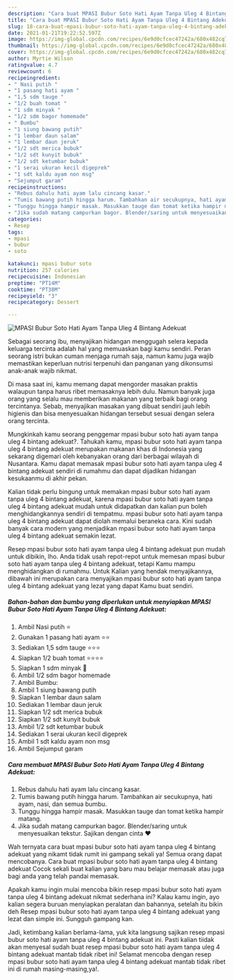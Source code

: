 ```yaml
---
description: "Cara buat MPASI Bubur Soto Hati Ayam Tanpa Uleg 4 Bintang Adekuat yang lezat Untuk Jualan"
title: "Cara buat MPASI Bubur Soto Hati Ayam Tanpa Uleg 4 Bintang Adekuat yang lezat Untuk Jualan"
slug: 18-cara-buat-mpasi-bubur-soto-hati-ayam-tanpa-uleg-4-bintang-adekuat-yang-lezat-untuk-jualan
date: 2021-01-21T19:22:52.597Z
image: https://img-global.cpcdn.com/recipes/6e9d0cfcec47242a/680x482cq70/mpasi-bubur-soto-hati-ayam-tanpa-uleg-4-bintang-adekuat-foto-resep-utama.jpg
thumbnail: https://img-global.cpcdn.com/recipes/6e9d0cfcec47242a/680x482cq70/mpasi-bubur-soto-hati-ayam-tanpa-uleg-4-bintang-adekuat-foto-resep-utama.jpg
cover: https://img-global.cpcdn.com/recipes/6e9d0cfcec47242a/680x482cq70/mpasi-bubur-soto-hati-ayam-tanpa-uleg-4-bintang-adekuat-foto-resep-utama.jpg
author: Myrtie Wilson
ratingvalue: 4.7
reviewcount: 6
recipeingredient:
- " Nasi putih "
- "1 pasang hati ayam "
- "1,5 sdm tauge "
- "1/2 buah tomat "
- "1 sdm minyak "
- "1/2 sdm bagor homemade"
- " Bumbu"
- "1 siung bawang putih"
- "1 lembar daun salam"
- "1 lembar daun jeruk"
- "1/2 sdt merica bubuk"
- "1/2 sdt kunyit bubuk"
- "1/2 sdt ketumbar bubuk"
- "1 serai ukuran kecil digeprek"
- "1 sdt kaldu ayam non msg"
- "Sejumput garam"
recipeinstructions:
- "Rebus dahulu hati ayam lalu cincang kasar."
- "Tumis bawang putih hingga harum. Tambahkan air secukupnya, hati ayam, nasi, dan semua bumbu."
- "Tunggu hingga hampir masak. Masukkan tauge dan tomat ketika hampir matang."
- "Jika sudah matang campurkan bagor. Blender/saring untuk menyesuaikan tekstur. Sajikan dengan cinta ❤️"
categories:
- Resep
tags:
- mpasi
- bubur
- soto

katakunci: mpasi bubur soto 
nutrition: 257 calories
recipecuisine: Indonesian
preptime: "PT14M"
cooktime: "PT38M"
recipeyield: "3"
recipecategory: Dessert

---
```



![MPASI Bubur Soto Hati Ayam Tanpa Uleg 4 Bintang Adekuat](https://img-global.cpcdn.com/recipes/6e9d0cfcec47242a/680x482cq70/mpasi-bubur-soto-hati-ayam-tanpa-uleg-4-bintang-adekuat-foto-resep-utama.jpg)

Sebagai seorang ibu, menyajikan hidangan menggugah selera kepada keluarga tercinta adalah hal yang memuaskan bagi kamu sendiri. Peran seorang istri bukan cuman menjaga rumah saja, namun kamu juga wajib memastikan keperluan nutrisi terpenuhi dan panganan yang dikonsumsi anak-anak wajib nikmat.

Di masa  saat ini, kamu memang dapat mengorder masakan praktis walaupun tanpa harus ribet memasaknya lebih dulu. Namun banyak juga orang yang selalu mau memberikan makanan yang terbaik bagi orang tercintanya. Sebab, menyajikan masakan yang dibuat sendiri jauh lebih higienis dan bisa menyesuaikan hidangan tersebut sesuai dengan selera orang tercinta. 



Mungkinkah kamu seorang penggemar mpasi bubur soto hati ayam tanpa uleg 4 bintang adekuat?. Tahukah kamu, mpasi bubur soto hati ayam tanpa uleg 4 bintang adekuat merupakan makanan khas di Indonesia yang sekarang digemari oleh kebanyakan orang dari berbagai wilayah di Nusantara. Kamu dapat memasak mpasi bubur soto hati ayam tanpa uleg 4 bintang adekuat sendiri di rumahmu dan dapat dijadikan hidangan kesukaanmu di akhir pekan.

Kalian tidak perlu bingung untuk memakan mpasi bubur soto hati ayam tanpa uleg 4 bintang adekuat, karena mpasi bubur soto hati ayam tanpa uleg 4 bintang adekuat mudah untuk didapatkan dan kalian pun boleh menghidangkannya sendiri di tempatmu. mpasi bubur soto hati ayam tanpa uleg 4 bintang adekuat dapat diolah memalui beraneka cara. Kini sudah banyak cara modern yang menjadikan mpasi bubur soto hati ayam tanpa uleg 4 bintang adekuat semakin lezat.

Resep mpasi bubur soto hati ayam tanpa uleg 4 bintang adekuat pun mudah untuk dibikin, lho. Anda tidak usah repot-repot untuk memesan mpasi bubur soto hati ayam tanpa uleg 4 bintang adekuat, tetapi Kamu mampu menghidangkan di rumahmu. Untuk Kalian yang hendak menyajikannya, dibawah ini merupakan cara menyajikan mpasi bubur soto hati ayam tanpa uleg 4 bintang adekuat yang lezat yang dapat Kamu buat sendiri.

<!--inarticleads1-->

##### Bahan-bahan dan bumbu yang diperlukan untuk menyiapkan MPASI Bubur Soto Hati Ayam Tanpa Uleg 4 Bintang Adekuat:

1. Ambil  Nasi putih ⭐
1. Gunakan 1 pasang hati ayam ⭐⭐
1. Sediakan 1,5 sdm tauge ⭐⭐⭐
1. Siapkan 1/2 buah tomat ⭐⭐⭐⭐
1. Siapkan 1 sdm minyak 🌙
1. Ambil 1/2 sdm bagor homemade
1. Ambil  Bumbu:
1. Ambil 1 siung bawang putih
1. Siapkan 1 lembar daun salam
1. Sediakan 1 lembar daun jeruk
1. Siapkan 1/2 sdt merica bubuk
1. Siapkan 1/2 sdt kunyit bubuk
1. Ambil 1/2 sdt ketumbar bubuk
1. Sediakan 1 serai ukuran kecil digeprek
1. Ambil 1 sdt kaldu ayam non msg
1. Ambil Sejumput garam




<!--inarticleads2-->

##### Cara membuat MPASI Bubur Soto Hati Ayam Tanpa Uleg 4 Bintang Adekuat:

1. Rebus dahulu hati ayam lalu cincang kasar.
1. Tumis bawang putih hingga harum. Tambahkan air secukupnya, hati ayam, nasi, dan semua bumbu.
1. Tunggu hingga hampir masak. Masukkan tauge dan tomat ketika hampir matang.
1. Jika sudah matang campurkan bagor. Blender/saring untuk menyesuaikan tekstur. Sajikan dengan cinta ❤️




Wah ternyata cara buat mpasi bubur soto hati ayam tanpa uleg 4 bintang adekuat yang nikamt tidak rumit ini gampang sekali ya! Semua orang dapat mencobanya. Cara buat mpasi bubur soto hati ayam tanpa uleg 4 bintang adekuat Cocok sekali buat kalian yang baru mau belajar memasak atau juga bagi anda yang telah pandai memasak.

Apakah kamu ingin mulai mencoba bikin resep mpasi bubur soto hati ayam tanpa uleg 4 bintang adekuat nikmat sederhana ini? Kalau kamu ingin, ayo kalian segera buruan menyiapkan peralatan dan bahannya, setelah itu bikin deh Resep mpasi bubur soto hati ayam tanpa uleg 4 bintang adekuat yang lezat dan simple ini. Sungguh gampang kan. 

Jadi, ketimbang kalian berlama-lama, yuk kita langsung sajikan resep mpasi bubur soto hati ayam tanpa uleg 4 bintang adekuat ini. Pasti kalian tiidak akan menyesal sudah buat resep mpasi bubur soto hati ayam tanpa uleg 4 bintang adekuat mantab tidak ribet ini! Selamat mencoba dengan resep mpasi bubur soto hati ayam tanpa uleg 4 bintang adekuat mantab tidak ribet ini di rumah masing-masing,ya!.

